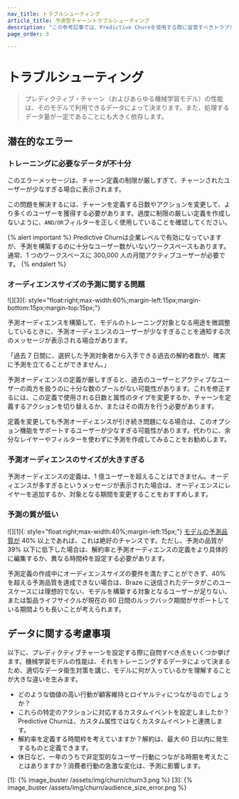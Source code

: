 ```yaml
---
nav_title: トラブルシューティング
article_title: 予測型チャーントラブルシューティング
description: "この参考記事では、Predictive Churnを使用する際に留意すべきトラブルシューティング手順と考慮事項について説明しています。"
page_order: 3

---
```


# トラブルシューティング

> プレディクティブ・チャーン（およびあらゆる機械学習モデル）の性能は、そのモデルで利用できるデータによって決まります。また、処理するデータ量が一定であることにも大きく依存します。 

## 潜在的なエラー

### トレーニングに必要なデータが不十分 

このエラーメッセージは、チャーン定義の制限が厳しすぎて、チャーンされたユーザーが少なすぎる場合に表示されます。 

この問題を解決するには、チャーンを定義する日数やアクションを変更して、より多くのユーザーを獲得する必要があります。過度に制限の厳しい定義を作成しないように、`AND/OR`フィルターを正しく使用していることを確認してください。 

{% alert important %}
Predictive Churnは企業レベルで有効になっていますが、予測を構築するのに十分なユーザー数がいないワークスペースもあります。通常、1 つのワークスペースに 300,000 人の月間アクティブユーザーが必要です。
{% endalert %}

### オーディエンスサイズの予測に関する問題

![][3]{: style="float:right;max-width:60%;margin-left:15px;margin-bottom:15px;margin-top:15px;"}

予測オーディエンスを構築して、モデルのトレーニング対象となる用途を微調整しているときに、予測オーディエンスのユーザーが少なすぎることを通知する次のメッセージが表示される場合があります。 

「過去 7 日間に、選択した予測対象者から入手できる過去の解約者数が、確実に予測を立てることができません。」

予測オーディエンスの定義が厳しすぎると、過去のユーザーとアクティブなユーザーの両方を扱うのに十分な数のプールがない可能性があります。これを修正するには、この定義で使用される日数と属性のタイプを変更するか、チャーンを定義するアクションを切り替えるか、またはその両方を行う必要があります。 

定義を変更しても予測オーディエンスが引き続き問題になる場合は、このオプション機能をサポートするユーザーが少なすぎる可能性があります。代わりに、余分なレイヤーやフィルターを使わずに予測を作成してみることをお勧めします。 

### 予測オーディエンスのサイズが大きすぎる

予測オーディエンスの定義は、1 億ユーザーを超えることはできません。オーディエンスが多すぎるというメッセージが表示された場合は、オーディエンスにレイヤーを追加するか、対象となる期間を変更することをおすすめします。

### 予測の質が低い

![][1]{: style="float:right;max-width:40%;margin-left:15px;"}
[モデルの予測品質が]({{site.baseurl}}/user_guide/predictive_suite/predictive_churn/prediction_analytics/prediction_quality/) 40% 以上であれば、これは絶好のチャンスです。ただし、予測の品質が 39% 以下に低下した場合は、解約率と予測オーディエンスの定義をより具体的に編集するか、異なる時間枠を設定する必要があります。 

予測定義の作成中にオーディエンスサイズの要件を満たすことができず、40% を超える予測品質を達成できない場合は、Braze に送信されたデータがこのユースケースには理想的でない、モデルを構築する対象となるユーザーが足りない、または製品ライフサイクルが現在の 60 日間のルックバック期間がサポートしている期間よりも長いことが考えられます。 

## データに関する考慮事項

以下に、プレディクティブチャーンを設定する際に自問すべき点をいくつか挙げます。機械学習モデルの性能は、それをトレーニングするデータによって決まるため、適切なデータ衛生対策を講じ、モデルに何が入っているかを理解することが大きな違いを生みます。

- どのような価値の高い行動が顧客維持とロイヤルティにつながるのでしょうか？
- これらの特定のアクションに対応するカスタムイベントを設定しましたか？Predictive Churnは、カスタム属性ではなくカスタムイベントと連携します。
- 解約率を定義する時間枠を考えていますか？解約は、最大 60 日以内に発生するものと定義できます。
- 休日など、一年のうちで非定型的なユーザー行動につながる時期を考えたことはありますか？消費者行動の急激な変化は、予測に影響します。 

[1]: {% image_buster /assets/img/churn/churn3.png %}
[3]: {% image_buster /assets/img/churn/audience_size_error.png %}
